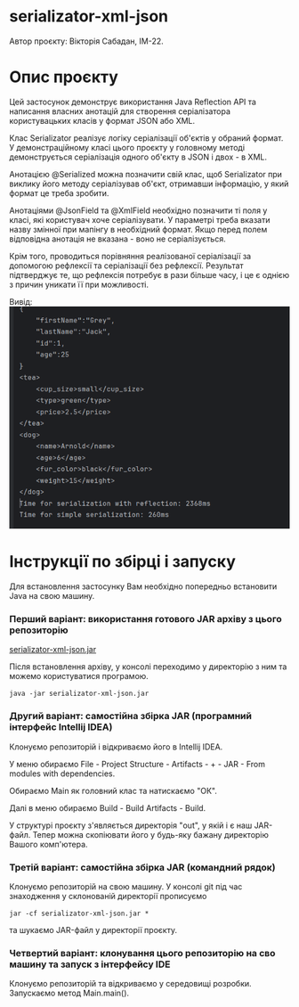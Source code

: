 # serializator-xml-json

Автор проєкту: Вікторія Сабадан, ІМ-22.

# Опис проєкту

Цей застосунок демонструє використання Java Reflection API та написання
власних анотацій для створення серіалізатора користувацьких класів
у формат JSON або XML.

Клас Serializator реалізує логіку серіалізації об'єктів у обраний
формат. У демонстраційному класі цього проєкту у головному методі
демонструється серіалізація одного об'єкту в JSON і двох - в XML. 

Анотацією @Serialized можна позначити свій клас, щоб Serializator
при виклику його методу серіалізував об'єкт, отримавши інформацію,
у який формат це треба зробити.

Анотаціями @JsonField та @XmlField необхідно позначити ті поля у класі,
які користувач хоче серіалізувати. У параметрі треба вказати назву змінної при мапінгу
в необхідний формат. Якщо перед полем відповідна анотація не вказана - воно не серіалізується.

Крім того, проводиться порівняння реалізованої серіалізації за допомогою
рефлексії та серіалізації без рефлексії. Результат підтверджує те, що рефлексія
потребує в рази більше часу, і це є однією з причин уникати її при можливості.

Вивід:
![Приклад виводу](example.png)

# Інструкції по збірці і запуску

Для встановлення застосунку Вам необхідно попередньо встановити Java на свою машину.

### Перший варіант: використання готового JAR архіву з цього репозиторію

[serializator-xml-json.jar](serializator-xml-json.jar)

Після встановлення архіву, у консолі переходимо у директорію з ним та можемо користуватися програмою.

```
java -jar serializator-xml-json.jar
```

### Другий варіант: самостійна збірка JAR (програмний інтерфейс Intellij IDEA)

Клонуємо репозиторій і відкриваємо його в Intellij IDEA.

У меню обираємо File - Project Structure - Artifacts - + - JAR - From modules with dependencies.

Обираємо Main як головний клас та натискаємо "ОК".

Далі в меню обираємо Build - Build Artifacts - Build.

У структурі проєкту з'являється директорія "out", у якій і є наш JAR-файл. Тепер можна скопіювати його у будь-яку бажану
директорію Вашого комп'ютера.

### Третій варіант: самостійна збірка JAR (командний рядок)

Клонуємо репозиторій на свою машину. У консолі git під час знаходження
у склонованій директорії прописуємо

```
jar -cf serializator-xml-json.jar *
```

та шукаємо JAR-файл у директорії проєкту.

### Четвертий варіант: клонування цього репозиторію на сво машину та запуск з інтерфейсу IDE

Клонуємо репозиторій та відкриваємо у середовищі розробки. Запускаємо метод Main.main().

